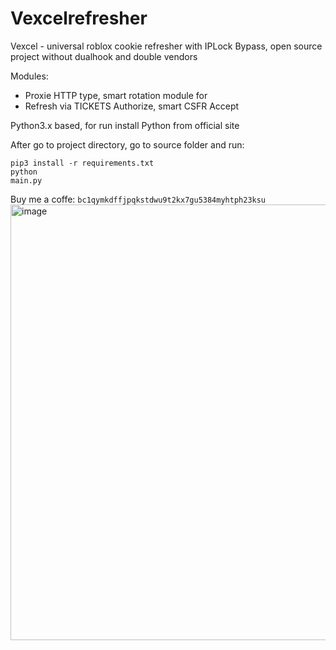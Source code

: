 <h1>Vexcelrefresher</h1>

Vexcel - universal roblox cookie refresher with IPLock Bypass, open source project without dualhook and double vendors

Modules: 
 - Proxie HTTP type, smart rotation module for 
 - Refresh via TICKETS Authorize, smart CSFR Accept

Python3.x based, for run install Python from official site

After go to project directory, go to source folder and run:

<code>pip3 install -r requirements.txt</code><br>
<code>python main.py</code>

Buy me a coffe: <code>bc1qymkdffjpqkstdwu9t2kx7gu5384myhtph23ksu</code>
<img width="896" height="697" alt="image" src="https://github.com/user-attachments/assets/1bf77693-78cb-4e53-89ed-7c49c53e84f3" />
